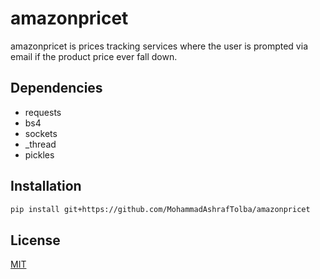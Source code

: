 # amazonpricet
amazonpricet is prices tracking services where the user is prompted via email if the product price ever fall down.
## Dependencies
- requests
- bs4
- sockets
- _thread
- pickles
## Installation
```bash
pip install git+https://github.com/MohammadAshrafTolba/amazonpricet
```
## License
[MIT](https://choosealicense.com/licenses/mit/)
